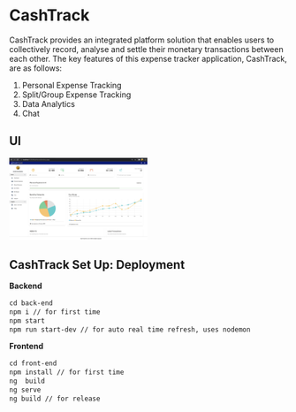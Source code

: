 # CashTrack

CashTrack provides an integrated platform solution that enables users to collectively record, analyse and settle their monetary transactions between each other. The key features of this expense tracker application, CashTrack, are as follows:

1. Personal Expense Tracking
2. Split/Group Expense Tracking
3. Data Analytics
4. Chat

## UI
<img src = "https://github.com/amritaravishankar/cash-track/blob/master/cashtrack.png" width = "250">

## CashTrack Set Up: Deployment

<b> Backend </b>
```
cd back-end
npm i // for first time
npm start 
npm run start-dev // for auto real time refresh, uses nodemon
````

<b> Frontend </b>
````
cd front-end
npm install // for first time
ng  build
ng serve
ng build // for release
````
